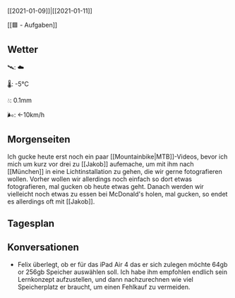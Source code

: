 [[2021-01-09]]|[[2021-01-11]]

[[🟥 - Aufgaben]]

## Wetter

🛰: ☁️

🌡: -5°C

💧: 0.1mm

🌬: ←10km/h

## Morgenseiten

Ich gucke heute erst noch ein paar [[Mountainbike|MTB]]-Videos, bevor ich mich um kurz vor drei zu [[Jakob]] aufemache, um mit ihm nach [[München]] in eine Lichtinstallation zu gehen, die wir gerne fotografieren wollen. Vorher wollen wir allerdings noch einfach so dort etwas fotografieren, mal gucken ob heute etwas geht. Danach werden wir vielleicht noch etwas zu essen bei McDonald's holen, mal gucken, so endet es allerdings oft mit [[Jakob]].

## Tagesplan



## Konversationen

- Felix überlegt, ob er für das iPad Air 4 das er sich zulegen möchte 64gb or 256gb Speicher auswählen soll. Ich habe ihm empfohlen endlich sein Lernkonzept aufzustellen, und dann nachzurechnen wie viel Speicherplatz er braucht, um einen Fehlkauf zu vermeiden.